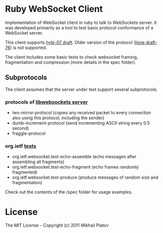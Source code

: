 # Ruby WebSocket Client

Implementation of WebSocket client in ruby to talk to WebSockets server. It was developed primarily as a tool to test basic protocol conformance of a WebSocket server.

This client supports [hybi-07 draft](http://tools.ietf.org/html/draft-ietf-hybi-thewebsocketprotocol-07). Older version of the protocol ([hixie draft-76](http://tools.ietf.org/html/draft-hixie-thewebsocketprotocol-76)) is not supported.

The client includes some basic tests to check websocket framing, fragmentation and compression (more details in the spec folder).


## Subprotocols
The client assumes that the server under test support several subprotocols.
### protocols of [libwebsockets server](http://git.warmcat.com/cgi-bin/cgit/libwebsockets/)
* lws-mirror-protocol (copies any received packet to every connection also using this protocol, including the sender)
* dumb-increment-protocol (send incrementing ASCII string every 0.5 second)
* fraggle-protocol

### org.ietf [tests](http://www.ietf.org/mail-archive/web/hybi/current/msg06781.html)
* org.ietf.websocket.test-echo-assemble (echo messages after assembling all fragments)
* org.ietf.websocket.test-echo-fragment (echo frames randomly fragmented)
* org.ietf.websocket.test-produce (produce messages of random size and fragmentation)


Check out the contents of the /spec folder for usage examples.


# License

The MIT License - Copyright (c) 2011 Mikhail Platov